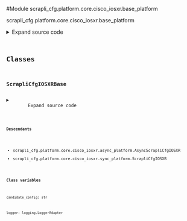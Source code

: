 <link rel="preload stylesheet" as="style" href="https://cdnjs.cloudflare.com/ajax/libs/10up-sanitize.css/11.0.1/sanitize.min.css" integrity="sha256-PK9q560IAAa6WVRRh76LtCaI8pjTJ2z11v0miyNNjrs=" crossorigin>
<link rel="preload stylesheet" as="style" href="https://cdnjs.cloudflare.com/ajax/libs/10up-sanitize.css/11.0.1/typography.min.css" integrity="sha256-7l/o7C8jubJiy74VsKTidCy1yBkRtiUGbVkYBylBqUg=" crossorigin>
<link rel="stylesheet preload" as="style" href="https://cdnjs.cloudflare.com/ajax/libs/highlight.js/10.1.1/styles/github.min.css" crossorigin>
<script defer src="https://cdnjs.cloudflare.com/ajax/libs/highlight.js/10.1.1/highlight.min.js" integrity="sha256-Uv3H6lx7dJmRfRvH8TH6kJD1TSK1aFcwgx+mdg3epi8=" crossorigin></script>
<script>window.addEventListener('DOMContentLoaded', () => hljs.initHighlighting())</script>















#Module scrapli_cfg.platform.core.cisco_iosxr.base_platform

scrapli_cfg.platform.core.cisco_iosxr.base_platform

<details class="source">
    <summary>
        <span>Expand source code</span>
    </summary>
    <pre>
        <code class="python">
"""scrapli_cfg.platform.core.cisco_iosxr.base_platform"""
import re
from logging import LoggerAdapter
from typing import Tuple

from scrapli_cfg.platform.core.cisco_iosxr.patterns import (
    BANNER_PATTERN,
    END_PATTERN,
    OUTPUT_HEADER_PATTERN,
    VERSION_PATTERN,
)

CONFIG_SOURCES = [
    "running",
]


class ScrapliCfgIOSXRBase:
    logger: LoggerAdapter
    _in_configuration_session: bool
    _config_privilege_level: str
    _replace: bool
    candidate_config: str

    @staticmethod
    def _parse_version(device_output: str) -> str:
        """
        Parse version string out of device output

        Args:
            device_output: output from show version command

        Returns:
            str: device version string

        Raises:
            N/A

        """
        version_string_search = re.search(pattern=VERSION_PATTERN, string=device_output)

        if not version_string_search:
            return ""

        version_string = version_string_search.group(0) or ""
        return version_string

    @staticmethod
    def _prepare_config_payloads(config: str) -> Tuple[str, str]:
        """
        Prepare a configuration so it can be nicely sent to the device via scrapli

        Args:
            config: configuration to prep

        Returns:
            tuple: tuple of "normal" config lines and "eager" config lines

        Raises:
            N/A

        """
        # remove building config lines
        config = re.sub(pattern=OUTPUT_HEADER_PATTERN, repl="!", string=config)

        # remove "end" at the end of config if present - if its present it will drop scrapli out
        # of the config session which we do not want
        config = re.sub(pattern=END_PATTERN, repl="!", string=config)

        # find all sections that need to be "eagerly" sent
        eager_config = re.findall(pattern=BANNER_PATTERN, string=config)

        for eager_section in eager_config:
            # afaik cant backreference a non capturing group so we have an extra group per match
            # that we ignore here (element 1)
            config = config.replace(eager_section[0], "!")

        joined_eager_config = "\n".join(captured_section[0] for captured_section in eager_config)

        return config, joined_eager_config

    def _prepare_load_config_session_and_payload(
        self, config: str, replace: bool, exclusive: bool
    ) -> Tuple[str, str]:
        """
        Handle pre "load_config" operations for parity between sync and async

        Args:
            config: candidate config to load
            replace: True/False replace the configuration; passed here so it can be set at the class
                level as we need to stay in config mode and we need to know if we are doing a merge
                or a replace when we go to diff things
            exclusive: True/False use exclusive config mode

        Returns:
            tuple: tuple containing "normal" config elements to send to the device and "eager" mode
                config elements to send to the device (things like banners/macro that require
                scrapli "eager=True")

        Raises:
            N/A

        """
        self.candidate_config = config
        config, eager_config = self._prepare_config_payloads(config=config)

        self._in_configuration_session = True
        self._config_privilege_level = "configuration_exclusive" if exclusive else "configuration"
        self._replace = replace

        return config, eager_config

    def _reset_config_session(self) -> None:
        """
        Reset config session info

        Resets the candidate config and config session name attributes -- when these are "empty" we
        know there is no current config session

        Args:
            N/A

        Returns:
            None

        Raises:
            N/A

        """
        self.logger.debug("resetting candidate config and config session name")
        self.candidate_config = ""
        self._in_configuration_session = False
        self._config_privilege_level = "configuration"

    def _get_diff_command(self) -> str:
        """
        Generate diff command based on source to diff and filesystem/candidate config name

        Args:
            N/A

        Returns:
            str: command to use to diff the configuration

        Raises:
            N/A

        """
        if self._replace:
            return "show configuration changes diff"
        return "show commit changes diff"

    def _normalize_source_candidate_configs(self, source_config: str) -> Tuple[str, str]:
        """
        Normalize candidate config and source config so that we can easily diff them

        Args:
            source_config: current config of the source config store

        Returns:
            ScrapliCfgDiff: scrapli cfg diff object

        Raises:
            N/A

        """
        self.logger.debug("normalizing source and candidate configs for diff object")

        # remove any of the leading timestamp/building config/xr version/last change lines in
        # both the source and candidate configs so they dont need to be compared
        source_config = re.sub(pattern=OUTPUT_HEADER_PATTERN, string=source_config, repl="")
        source_config = "\n".join(line for line in source_config.splitlines() if line)
        candidate_config = re.sub(
            pattern=OUTPUT_HEADER_PATTERN, string=self.candidate_config, repl=""
        )
        candidate_config = "\n".join(line for line in candidate_config.splitlines() if line)

        return source_config, candidate_config
        </code>
    </pre>
</details>




## Classes

### ScrapliCfgIOSXRBase



<details class="source">
    <summary>
        <span>Expand source code</span>
    </summary>
    <pre>
        <code class="python">
class ScrapliCfgIOSXRBase:
    logger: LoggerAdapter
    _in_configuration_session: bool
    _config_privilege_level: str
    _replace: bool
    candidate_config: str

    @staticmethod
    def _parse_version(device_output: str) -> str:
        """
        Parse version string out of device output

        Args:
            device_output: output from show version command

        Returns:
            str: device version string

        Raises:
            N/A

        """
        version_string_search = re.search(pattern=VERSION_PATTERN, string=device_output)

        if not version_string_search:
            return ""

        version_string = version_string_search.group(0) or ""
        return version_string

    @staticmethod
    def _prepare_config_payloads(config: str) -> Tuple[str, str]:
        """
        Prepare a configuration so it can be nicely sent to the device via scrapli

        Args:
            config: configuration to prep

        Returns:
            tuple: tuple of "normal" config lines and "eager" config lines

        Raises:
            N/A

        """
        # remove building config lines
        config = re.sub(pattern=OUTPUT_HEADER_PATTERN, repl="!", string=config)

        # remove "end" at the end of config if present - if its present it will drop scrapli out
        # of the config session which we do not want
        config = re.sub(pattern=END_PATTERN, repl="!", string=config)

        # find all sections that need to be "eagerly" sent
        eager_config = re.findall(pattern=BANNER_PATTERN, string=config)

        for eager_section in eager_config:
            # afaik cant backreference a non capturing group so we have an extra group per match
            # that we ignore here (element 1)
            config = config.replace(eager_section[0], "!")

        joined_eager_config = "\n".join(captured_section[0] for captured_section in eager_config)

        return config, joined_eager_config

    def _prepare_load_config_session_and_payload(
        self, config: str, replace: bool, exclusive: bool
    ) -> Tuple[str, str]:
        """
        Handle pre "load_config" operations for parity between sync and async

        Args:
            config: candidate config to load
            replace: True/False replace the configuration; passed here so it can be set at the class
                level as we need to stay in config mode and we need to know if we are doing a merge
                or a replace when we go to diff things
            exclusive: True/False use exclusive config mode

        Returns:
            tuple: tuple containing "normal" config elements to send to the device and "eager" mode
                config elements to send to the device (things like banners/macro that require
                scrapli "eager=True")

        Raises:
            N/A

        """
        self.candidate_config = config
        config, eager_config = self._prepare_config_payloads(config=config)

        self._in_configuration_session = True
        self._config_privilege_level = "configuration_exclusive" if exclusive else "configuration"
        self._replace = replace

        return config, eager_config

    def _reset_config_session(self) -> None:
        """
        Reset config session info

        Resets the candidate config and config session name attributes -- when these are "empty" we
        know there is no current config session

        Args:
            N/A

        Returns:
            None

        Raises:
            N/A

        """
        self.logger.debug("resetting candidate config and config session name")
        self.candidate_config = ""
        self._in_configuration_session = False
        self._config_privilege_level = "configuration"

    def _get_diff_command(self) -> str:
        """
        Generate diff command based on source to diff and filesystem/candidate config name

        Args:
            N/A

        Returns:
            str: command to use to diff the configuration

        Raises:
            N/A

        """
        if self._replace:
            return "show configuration changes diff"
        return "show commit changes diff"

    def _normalize_source_candidate_configs(self, source_config: str) -> Tuple[str, str]:
        """
        Normalize candidate config and source config so that we can easily diff them

        Args:
            source_config: current config of the source config store

        Returns:
            ScrapliCfgDiff: scrapli cfg diff object

        Raises:
            N/A

        """
        self.logger.debug("normalizing source and candidate configs for diff object")

        # remove any of the leading timestamp/building config/xr version/last change lines in
        # both the source and candidate configs so they dont need to be compared
        source_config = re.sub(pattern=OUTPUT_HEADER_PATTERN, string=source_config, repl="")
        source_config = "\n".join(line for line in source_config.splitlines() if line)
        candidate_config = re.sub(
            pattern=OUTPUT_HEADER_PATTERN, string=self.candidate_config, repl=""
        )
        candidate_config = "\n".join(line for line in candidate_config.splitlines() if line)

        return source_config, candidate_config
        </code>
    </pre>
</details>


#### Descendants
- scrapli_cfg.platform.core.cisco_iosxr.async_platform.AsyncScrapliCfgIOSXR
- scrapli_cfg.platform.core.cisco_iosxr.sync_platform.ScrapliCfgIOSXR
#### Class variables

    
`candidate_config: str`




    
`logger: logging.LoggerAdapter`